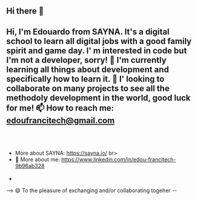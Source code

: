 ## Hi there 👋

Hi, I'm Edouardo from SAYNA. It's a digital school to learn all digital jobs with a good family spirit and game day.
I' m interested in code but I'm not a developer, sorry! 
🌱 I'm currently learning all things about development and specifically how to learn it.
👯 I' looking to collaborate on many projects to see all the methodoly development in the world, good luck for me!
📫 How to reach me: edoufrancitech@gmail.com
- 
<br><br>
- More about SAYNA: https://sayna.io/ br>
- 🤔 More about me: https://www.linkedin.com/in/edou-francitech-9b96ab328
<br><br>
-
--> 😄 To the pleasure of exchanging and/or collaborating togeher --


